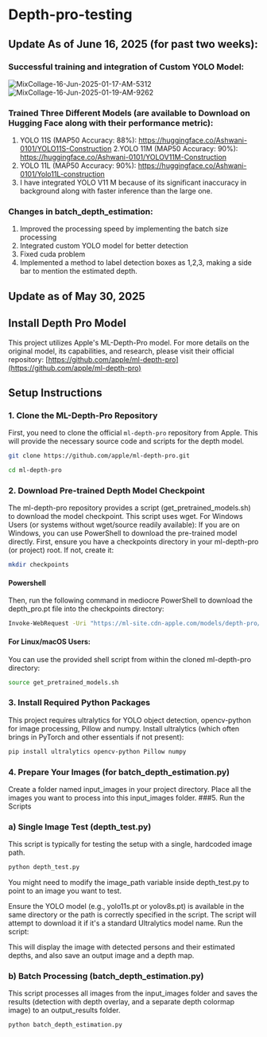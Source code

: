# Depth-pro-testing
## Update As of June 16, 2025 (for past two weeks):
### Successful training and integration of Custom YOLO Model:
  ![MixCollage-16-Jun-2025-01-17-AM-5312](https://github.com/user-attachments/assets/6cfb825a-965e-4ff0-93e7-c3275de7bbba)
  ![MixCollage-16-Jun-2025-01-19-AM-9262](https://github.com/user-attachments/assets/5c6f1cd7-46ef-428c-90d1-2b270df1c111)
  ### Trained Three Different Models (are available to Download on Hugging Face along with their performance metric):
  1. YOLO 11S (MAP50 Accuracy: 88%): https://huggingface.co/Ashwani-0101/YOLO11S-Construction
  2.YOLO 11M (MAP50 Accuracy: 90%): https://huggingface.co/Ashwani-0101/YOLOV11M-Construction
  3. YOLO 11L (MAP50 Accuracy: 90%): https://huggingface.co/Ashwani-0101/Yolo11L-construction
  4. I have integrated YOLO V11 M because of its significant inaccuracy in background along with faster inference than the large one.
### Changes in batch_depth_estimation:

  1. Improved the processing speed by implementing the batch size processing
  2. Integrated custom YOLO model for better detection
  3. Fixed cuda problem
  4. Implemented a method to label detection boxes as 1,2,3, making a side bar to mention the estimated depth.
  
  
## Update as of May 30, 2025
## Install Depth Pro Model

This project utilizes Apple's ML-Depth-Pro model. For more details on the original model, its capabilities, and research, please visit their official repository:
[https://github.com/apple/ml-depth-pro](https://github.com/apple/ml-depth-pro)

## Setup Instructions

### 1. Clone the ML-Depth-Pro Repository

First, you need to clone the official `ml-depth-pro` repository from Apple. This will provide the necessary source code and scripts for the depth model.

```bash
git clone https://github.com/apple/ml-depth-pro.git
```
```bash
cd ml-depth-pro
```
### 2. Download Pre-trained Depth Model Checkpoint
The ml-depth-pro repository provides a script (get_pretrained_models.sh) to download the model checkpoint. This script uses wget.
For Windows Users (or systems without wget/source readily available):
If you are on Windows, you can use PowerShell to download the pre-trained model directly.
First, ensure you have a checkpoints directory in your ml-depth-pro (or project) root. If not, create it:
```bash
mkdir checkpoints
```
#### Powershell
Then, run the following command in mediocre PowerShell to download the depth_pro.pt file into the checkpoints directory:
```bash
Invoke-WebRequest -Uri "https://ml-site.cdn-apple.com/models/depth-pro/depth_pro.pt" -OutFile "checkpoints\depth_pro.pt"
```

#### For Linux/macOS Users:
You can use the provided shell script from within the cloned ml-depth-pro directory:
```bash
source get_pretrained_models.sh
```
### 3. Install Required Python Packages
This project requires ultralytics for YOLO object detection, opencv-python for image processing, Pillow and numpy. 
Install ultralytics (which often brings in PyTorch and other essentials if not present):
```bash
pip install ultralytics opencv-python Pillow numpy
```

### 4. Prepare Your Images (for batch_depth_estimation.py)
Create a folder named input_images in your project directory.
Place all the images you want to process into this input_images folder.
###5. Run the Scripts
### a) Single Image Test (depth_test.py)
This script is typically for testing the setup with a single, hardcoded image path.
```bash
python depth_test.py
```
You might need to modify the image_path variable inside depth_test.py to point to an image you want to test.

Ensure the YOLO model (e.g., yolo11s.pt or yolov8s.pt) is available in the same directory or the path is correctly specified in the script. The script will attempt to download it if it's a standard Ultralytics model name.
Run the script:

This will display the image with detected persons and their estimated depths, and also save an output image and a depth map.
### b) Batch Processing (batch_depth_estimation.py)
This script processes all images from the input_images folder and saves the results (detection with depth overlay, and a separate depth colormap image) to an output_results folder.
```bash
python batch_depth_estimation.py
```
